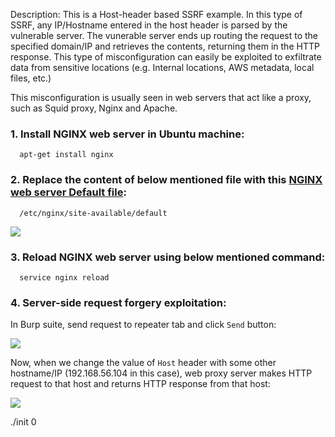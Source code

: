 Description: This is a Host-header based SSRF example. In this type of SSRF, any IP/Hostname entered in the host header is parsed by the vulnerable server.
The vunerable server ends up routing the request to the specified domain/IP and retrieves the contents, returning them in the HTTP response. This type of misconfiguration can easily be exploited to exfiltrate data from sensitive locations (e.g. Internal locations, AWS metadata, local files, etc.)

This misconfiguration is usually seen in web servers that act like a proxy, such as Squid proxy, Nginx and Apache.


<h3>1. Install NGINX web server in Ubuntu machine:</h3>

      apt-get install nginx

<h3>2. Replace the content of below mentioned file with this <a href="https://raw.githubusercontent.com/incredibleindishell/SSRF_Vulnerable_Lab/master/Host_header/default">NGINX web server Default file</a>:</h3>


      /etc/nginx/site-available/default

<img src="https://github.com/incredibleindishell/SSRF_Vulnerable_Lab/raw/master/Host_header/images/Nginx_config.png"/>

<h3>3. Reload NGINX web server using below mentioned command:</h3>

      service nginx reload

<h3>4. Server-side request forgery exploitation:</h3>

In Burp suite, send request to repeater tab and click `Send` button:

<img src="https://raw.githubusercontent.com/incredibleindishell/SSRF_Vulnerable_Lab/master/Host_header/images/actual_request.png" />

Now, when we change the value of `Host` header with some other hostname/IP (192.168.56.104 in this case), web proxy server makes HTTP request to that host and returns HTTP response from that host: 

<img src="https://raw.githubusercontent.com/incredibleindishell/SSRF_Vulnerable_Lab/master/Host_header/images/SSRF.png" />

./init 0
